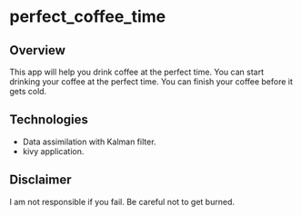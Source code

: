 # perfect_coffee_time
## Overview
This app will help you drink coffee at the perfect time.
You can start drinking your coffee at the perfect time.
You can finish your coffee before it gets cold.

## Technologies
+ Data assimilation with Kalman filter.
+ kivy application.

## Disclaimer
I am not responsible if you fail. Be careful not to get burned.

